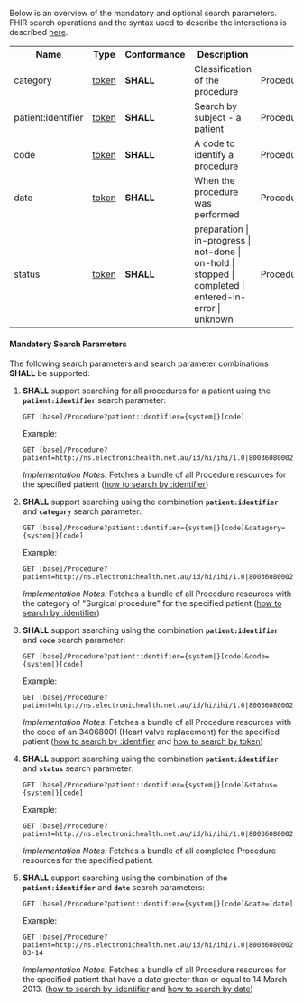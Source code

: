 Below is an overview of the mandatory and optional search parameters. FHIR search operations and the syntax used to describe the interactions is described <a href="http://hl7.org/fhir/R4/search.html">here</a>.

<table class="list" width="100%">
<tbody>
  <tr>
    <th>Name</th>
    <th>Type</th>
    <th>Conformance</th>
    <th>Description</th>
    <th>Path</th>
  </tr>
  <tr>
        <td>category</td>
        <td><a href="http://hl7.org/fhir/search.html#token">token</a></td>
        <td><b>SHALL</b></td>
        <td>Classification of the procedure</td>
        <td>Procedure.category</td>
  </tr>
  <tr>
        <td>patient:identifier</td>
        <td><a href="https://build.fhir.org/search.html#token">token</a></td>
        <td><b>SHALL</b></td>
        <td>Search by subject - a patient</td>
        <td>Procedure.subject.identifier</td>
  </tr>
  <tr>
        <td>code</td>
        <td><a href="http://hl7.org/fhir/search.html#token">token</a></td>
        <td><b>SHALL</b></td>
        <td>A code to identify a procedure</td>
        <td>Procedure.code</td>
  </tr>
  <tr>
        <td>date</td>
        <td><a href="http://hl7.org/fhir/search.html#token">token</a></td>
        <td><b>SHALL</b></td>
        <td>When the procedure was performed</td>
        <td>Procedure.performed</td>
  </tr>
  <tr>
        <td>status</td>
        <td><a href="http://hl7.org/fhir/search.html#token">token</a></td>
        <td><b>SHALL</b></td>
        <td>preparation | in-progress | not-done | on-hold | stopped | completed | entered-in-error | unknown</td>
        <td>Procedure.status</td>
  </tr>
 </tbody>
</table>


#### Mandatory Search Parameters

The following search parameters and search parameter combinations **SHALL** be supported:

1. **SHALL** support searching for all procedures for a patient using the **`patient:identifier`** search parameter:

    `GET [base]/Procedure?patient:identifier={system|}[code]`

    Example:
    ~~~
    GET [base]/Procedure?patient=http://ns.electronichealth.net.au/id/hi/ihi/1.0|8003608000228437
    ~~~
    *Implementation Notes:* Fetches a bundle of all Procedure resources for the specified patient ([how to search by :identifier](http://hl7.org/fhir/R4/search.html#reference))


1. **SHALL** support searching using the combination **`patient:identifier`** and **`category`** search parameter:

    `GET [base]/Procedure?patient:identifier={system|}[code]&category={system|}[code]`

    Example:
    ~~~
    GET [base]/Procedure?patient=http://ns.electronichealth.net.au/id/hi/ihi/1.0|8003608000228437&category=http://snomed.info/sct|387713003
    ~~~
    *Implementation Notes:* Fetches a bundle of all Procedure resources with the category of "Surgical procedure" for the specified patient ([how to search by :identifier](http://hl7.org/fhir/R4/search.html#reference))


1. **SHALL** support searching using the combination **`patient:identifier`** and **`code`** search parameter:

    `GET [base]/Procedure?patient:identifier={system|}[code]&code={system|}[code]`

    Example:
    ~~~
    GET [base]/Procedure?patient=http://ns.electronichealth.net.au/id/hi/ihi/1.0|8003608000228437&code=http://snomed.info/sct|34068001
    ~~~
    *Implementation Notes:* Fetches a bundle of all Procedure resources with the code of an 34068001 (Heart valve replacement) for the specified patient ([how to search by :identifier](http://hl7.org/fhir/R4/search.html#reference) and [how to search by token](http://hl7.org/fhir/search.html#token))

1. **SHALL** support searching using the combination **`patient:identifier`** and **`status`** search parameter:

    `GET [base]/Procedure?patient:identifier={system|}[code]&status={system|}[code]`

    Example:
    ~~~
    GET [base]/Procedure?patient=http://ns.electronichealth.net.au/id/hi/ihi/1.0|8003608000228437&&status=completed
    ~~~
    *Implementation Notes:* Fetches a bundle of all completed Procedure resources for the specified patient.
    
1. **SHALL** support searching using the combination of the **`patient:identifier`** and **`date`** search parameters:

    `GET [base]/Procedure?patient:identifier={system|}[code]&date=[date]`

    Example:
    ~~~ 
    GET [base]/Procedure?patient=http://ns.electronichealth.net.au/id/hi/ihi/1.0|8003608000228437&date=ge2013-03-14
    ~~~
    *Implementation Notes:* Fetches a bundle of all Procedure resources for the specified patient that have a date greater than or equal to 14 March 2013. ([how to search by :identifier](http://hl7.org/fhir/R4/search.html#reference) and [how to search by date](http://hl7.org/fhir/R4/search.html#date))